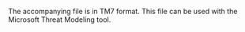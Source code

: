 The accompanying file is in TM7 format. This file can be used with the Microsoft Threat Modeling tool. 
